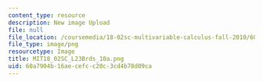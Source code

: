 ```yaml
---
content_type: resource
description: New image Upload
file: null
file_location: /coursemedia/18-02sc-multivariable-calculus-fall-2010/60a7904b16aecefcc20c3cd4b78d09ca_MIT18_02SC_L23Brds_10a.png
file_type: image/png
resourcetype: Image
title: MIT18_02SC_L23Brds_10a.png
uid: 60a7904b-16ae-cefc-c20c-3cd4b78d09ca
---
```

